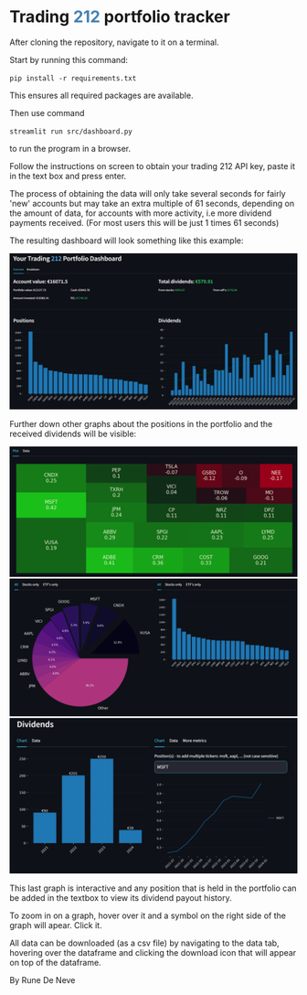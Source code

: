 # Trading <span style="color:SteelBlue"> 212 </span> portfolio tracker

After cloning the repository, navigate to it on a terminal. 

Start by running this command:

 `pip install -r requirements.txt` 
 
 This ensures all required packages are available.

Then use command 

`streamlit run src/dashboard.py` 

to run the program in a browser.

Follow the instructions on screen to obtain your trading 212 API key, paste it in the text box and press enter. 

The process of obtaining the data will only take several seconds for fairly 'new' accounts but may take an extra multiple of 61 seconds, depending on the amount of data, for accounts with more activity, i.e more dividend payments received. (For most users this will be just 1 times 61 seconds)

The resulting dashboard will look something like this example:

![Dashboard](/images/example_dashboard_part1.png)

Further down other graphs about the positions in the portfolio and the received dividends will be visible:

![Dashboard](/images/example_dashboard_part2.png)
![Dashboard](/images/example_dashboard_part3.png)
![Dashboard](/images/example_dashboard_part4.png)

This last graph is interactive and any position that is held in the portfolio can be added in the textbox to view its dividend payout history.

To zoom in on a graph, hover over it and a symbol on the right side of the graph will apear. Click it.

All data can be downloaded (as a csv file) by navigating to the data tab, hovering over the dataframe and clicking the download icon that will appear on top of the dataframe.

By Rune De Neve
